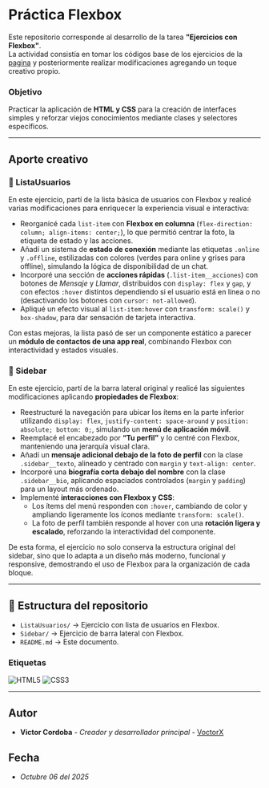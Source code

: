 # Práctica Flexbox

Este repositorio corresponde al desarrollo de la tarea **"Ejercicios con Flexbox"**.  
La actividad consistía en tomar los códigos base de los ejercicios de la [pagina](https://webdesign.tutsplus.com/es/exercises-in-flexbox-simple-web-components--cms-28049t) y posteriormente realizar modificaciones agregando un toque creativo propio.

### Objetivo
Practicar la aplicación de **HTML y CSS** para la creación de interfaces simples y reforzar viejos conocimientos mediante clases y selectores específicos.

 ---

## Aporte creativo

### 📂 ListaUsuarios
En este ejercicio, partí de la lista básica de usuarios con Flexbox y realicé varias modificaciones para enriquecer la experiencia visual e interactiva:

- Reorganicé cada `list-item` con **Flexbox en columna** (`flex-direction: column; align-items: center;`), lo que permitió centrar la foto, la etiqueta de estado y las acciones.  
- Añadí un sistema de **estado de conexión** mediante las etiquetas `.online` y `.offline`, estilizadas con colores (verdes para online y grises para offline), simulando la lógica de disponibilidad de un chat.  
- Incorporé una sección de **acciones rápidas** (`.list-item__acciones`) con botones de *Mensaje* y *Llamar*, distribuidos con `display: flex` y `gap`, y con efectos `:hover` distintos dependiendo si el usuario está en línea o no (desactivando los botones con `cursor: not-allowed`).  
- Apliqué un efecto visual al `list-item:hover` con `transform: scale()` y `box-shadow`, para dar sensación de tarjeta interactiva.  

Con estas mejoras, la lista pasó de ser un componente estático a parecer un **módulo de contactos de una app real**, combinando Flexbox con interactividad y estados visuales.


### 📂 Sidebar
En este ejercicio, partí de la barra lateral original y realicé las siguientes modificaciones aplicando **propiedades de Flexbox**:

- Reestructuré la navegación para ubicar los ítems en la parte inferior utilizando `display: flex`, `justify-content: space-around` y `position: absolute; bottom: 0;`, simulando un **menú de aplicación móvil**.  
- Reemplacé el encabezado por **“Tu perfil”** y lo centré con Flexbox, manteniendo una jerarquía visual clara.  
- Añadí un **mensaje adicional debajo de la foto de perfil** con la clase `.sidebar__texto`, alineado y centrado con `margin` y `text-align: center`.  
- Incorporé una **biografía corta debajo del nombre** con la clase `.sidebar__bio`, aplicando espaciados controlados (`margin` y `padding`) para un layout más ordenado.  
- Implementé **interacciones con Flexbox y CSS**:  
  - Los ítems del menú responden con `:hover`, cambiando de color y ampliando ligeramente los íconos mediante `transform: scale()`.  
  - La foto de perfil también responde al hover con una **rotación ligera y escalado**, reforzando la interactividad del componente.  

De esta forma, el ejercicio no solo conserva la estructura original del sidebar, sino que lo adapta a un diseño más moderno, funcional y responsive, demostrando el uso de Flexbox para la organización de cada bloque.

---

## 📂 Estructura del repositorio
- `ListaUsuarios/` → Ejercicio con lista de usuarios en Flexbox.  
- `Sidebar/` → Ejercicio de barra lateral con Flexbox.  
- `README.md` → Este documento.  

### Etiquetas
![HTML5](https://img.shields.io/badge/HTML5-5-E34F26?style=for-the-badge&logo=html5&logoColor=white)
![CSS3](https://img.shields.io/badge/CSS3-3-1572B6?style=for-the-badge&logo=css3&logoColor=white)

---
## Autor 

* **Victor Cordoba** - *Creador y desarrollador principal* - [VoctorX](https://github.com/VoctorX)

## Fecha 
* *Octubre 06 del 2025*